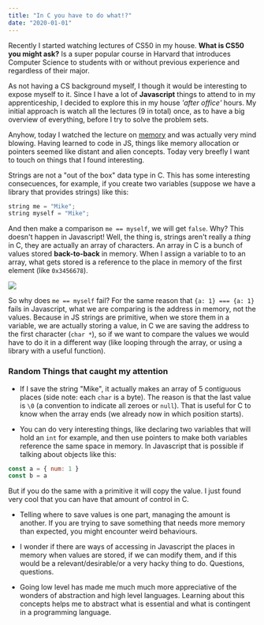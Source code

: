 ```yaml
---
title: "In C you have to do what!?"
date: "2020-01-01"
---
```


Recently I started watching lectures of CS50 in my house. **What is CS50 you might ask?** Is a super popular course in Harvard that introduces Computer Science to students with or without previous experience and regardless of their major.

As not having a CS background myself, I though it would be interesting to expose myself to it. Since I have a lot of **Javascript** things to attend to in my apprenticeship, I decided to explore this in my house _'after office'_ hours. My initial approach is watch all the lectures (9 in total) once, as to have a big overview of everything, before I try to solve the problem sets.

Anyhow, today I watched the lecture on [memory](https://www.youtube.com/watch?v=cC9I3XxkZXw&t=4212s) and was actually very mind blowing. Having learned to code in JS, things like memory allocation or pointers seemed like distant and alien concepts. Today very breefly I want to touch on things that I found interesting.

Strings are not a "out of the box" data type in C. This has some interesting consecuences, for example, if you create two variables (suppose we have a library that provides strings) like this:

```c
string me = "Mike";
string myself = "Mike";
```

And then make a comparison `me == myself`, we will get `false`. Why? This doesn't happen in Javascript! Well, the thing is, strings aren't really a _thing_ in C, they are actually an array of characters. An array in C is a bunch of values stored **back-to-back** in memory. When I assign a variable to to an array, what gets stored is a reference to the place in memory of the first element (like `0x3456678`).

![](https://cs50.harvard.edu/college/notes/4/s_array.png)

So why does `me == myself` fail? For the same reason that `{a: 1} === {a: 1}` fails in Javascript, what we are comparing is the address in memory, not the values. Because in JS strings are primitive, when we store them in a variable, we are actually storing a value, in C we are saving the address to the first character (`char *`), so if we want to compare the values we would have to do it in a different way (like looping through the array, or using a library with a useful function).

### Random Things that caught my attention

- If I save the string "Mike", it actually makes an array of 5 contiguous places (side note: each `char` is a byte). The reason is that the last value is `\0` (a convention to indicate all zeroes or `null`). That is useful for C to know when the array ends (we already now in which position starts).

- You can do very interesting things, like declaring two variables that will hold an `int` for example, and then use pointers to make both variables reference the same space in memory. In Javascript that is possible if talking about objects like this:

```javascript
const a = { num: 1 }
const b = a
```

But if you do the same with a primitive it will copy the value. I just found very cool that you can have that amount of control in C.

- Telling where to save values is one part, managing the amount is another. If you are trying to save something that needs more memory than expected, you might encounter weird behaviours.

- I wonder if there are ways of accessing in Javascript the places in memory when values are stored, if we can modify them, and if this would be a relevant/desirable/or a very hacky thing to do. Questions, questions.

- Going low level has made me much much more appreciative of the wonders of abstraction and high level languages. Learning about this concepts helps me to abstract what is essential and what is contingent in a programming language.
